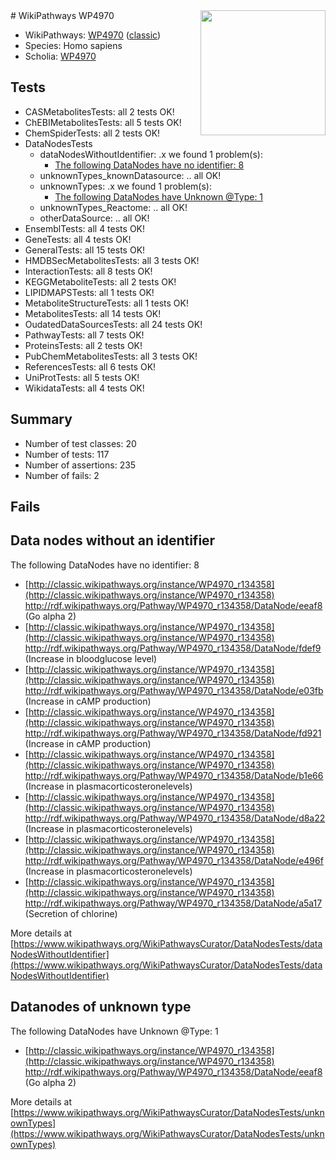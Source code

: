 <img style="float: right; width: 200px" src="https://upload.wikimedia.org/wikipedia/commons/thumb/8/83/Wplogo_with_text_500.png/640px-Wplogo_with_text_500.png" />
# WikiPathways WP4970

* WikiPathways: [WP4970](https://wikipathways.org/pathways/WP4970) ([classic](https://classic.wikipathways.org/instance/WP4970))
* Species: Homo sapiens
* Scholia: [WP4970](https://scholia.toolforge.org/wikipathways/WP4970)
## Tests
* CASMetabolitesTests: all 2 tests OK!
* ChEBIMetabolitesTests: all 5 tests OK!
* ChemSpiderTests: all 2 tests OK!
* DataNodesTests
    * dataNodesWithoutIdentifier: .x we found 1 problem(s):
        * [The following DataNodes have no identifier: 8](#d2d32fa7)
    * unknownTypes_knownDatasource: .. all OK!
    * unknownTypes: .x we found 1 problem(s):
        * [The following DataNodes have Unknown @Type: 1](#839973df)
    * unknownTypes_Reactome: .. all OK!
    * otherDataSource: .. all OK!
* EnsemblTests: all 4 tests OK!
* GeneTests: all 4 tests OK!
* GeneralTests: all 15 tests OK!
* HMDBSecMetabolitesTests: all 3 tests OK!
* InteractionTests: all 8 tests OK!
* KEGGMetaboliteTests: all 2 tests OK!
* LIPIDMAPSTests: all 1 tests OK!
* MetaboliteStructureTests: all 1 tests OK!
* MetabolitesTests: all 14 tests OK!
* OudatedDataSourcesTests: all 24 tests OK!
* PathwayTests: all 7 tests OK!
* ProteinsTests: all 2 tests OK!
* PubChemMetabolitesTests: all 3 tests OK!
* ReferencesTests: all 6 tests OK!
* UniProtTests: all 5 tests OK!
* WikidataTests: all 4 tests OK!


## Summary

* Number of test classes: 20
* Number of tests: 117
* Number of assertions: 235
* Number of fails: 2

## Fails

<a name="d2d32fa7" />

## Data nodes without an identifier

The following DataNodes have no identifier: 8

* [http://classic.wikipathways.org/instance/WP4970_r134358](http://classic.wikipathways.org/instance/WP4970_r134358) http://rdf.wikipathways.org/Pathway/WP4970_r134358/DataNode/eeaf8 (Go alpha 2)
* [http://classic.wikipathways.org/instance/WP4970_r134358](http://classic.wikipathways.org/instance/WP4970_r134358) http://rdf.wikipathways.org/Pathway/WP4970_r134358/DataNode/fdef9 (Increase in bloodglucose level)
* [http://classic.wikipathways.org/instance/WP4970_r134358](http://classic.wikipathways.org/instance/WP4970_r134358) http://rdf.wikipathways.org/Pathway/WP4970_r134358/DataNode/e03fb (Increase in cAMP production)
* [http://classic.wikipathways.org/instance/WP4970_r134358](http://classic.wikipathways.org/instance/WP4970_r134358) http://rdf.wikipathways.org/Pathway/WP4970_r134358/DataNode/fd921 (Increase in cAMP production)
* [http://classic.wikipathways.org/instance/WP4970_r134358](http://classic.wikipathways.org/instance/WP4970_r134358) http://rdf.wikipathways.org/Pathway/WP4970_r134358/DataNode/b1e66 (Increase in plasmacorticosteronelevels)
* [http://classic.wikipathways.org/instance/WP4970_r134358](http://classic.wikipathways.org/instance/WP4970_r134358) http://rdf.wikipathways.org/Pathway/WP4970_r134358/DataNode/d8a22 (Increase in plasmacorticosteronelevels)
* [http://classic.wikipathways.org/instance/WP4970_r134358](http://classic.wikipathways.org/instance/WP4970_r134358) http://rdf.wikipathways.org/Pathway/WP4970_r134358/DataNode/e496f (Increase in plasmacorticosteronelevels)
* [http://classic.wikipathways.org/instance/WP4970_r134358](http://classic.wikipathways.org/instance/WP4970_r134358) http://rdf.wikipathways.org/Pathway/WP4970_r134358/DataNode/a5a17 (Secretion of chlorine)


More details at [https://www.wikipathways.org/WikiPathwaysCurator/DataNodesTests/dataNodesWithoutIdentifier](https://www.wikipathways.org/WikiPathwaysCurator/DataNodesTests/dataNodesWithoutIdentifier)

<a name="839973df" />

## Datanodes of unknown type

The following DataNodes have Unknown @Type: 1

* [http://classic.wikipathways.org/instance/WP4970_r134358](http://classic.wikipathways.org/instance/WP4970_r134358) http://rdf.wikipathways.org/Pathway/WP4970_r134358/DataNode/eeaf8 (Go alpha 2)


More details at [https://www.wikipathways.org/WikiPathwaysCurator/DataNodesTests/unknownTypes](https://www.wikipathways.org/WikiPathwaysCurator/DataNodesTests/unknownTypes)

